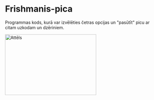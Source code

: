 # Frishmanis-pica

Programmas kods, kurā var izvēlēties četras opcijas un "pasūtīt" picu ar citam uzkodam un dzēriniem.

<img src="https://lh3.googleusercontent.com/LOSEu_vyJAHeN5mGmvJZrAifDd0wb8Ka16J8PrUDRrE1FjgO8f-pLscvzw92KfM-kdKd-Q=s156" alt="Attēls" width="300" height="200">

